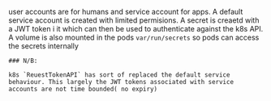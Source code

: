 user accounts are for humans and service account for apps. A default service account is created with limited permisions. A secret is creaetd with a JWT token i it which can then be used to authenticate against the k8s API. A volume is also mounted in the pods `var/run/secrets` so pods can access the secrets internally


    ### N/B:

    k8s `ReuestTokenAPI` has sort of replaced the default service behaviour. This largely the JWT tokens associated with service accounts are not time bounded( no expiry)